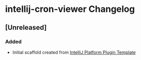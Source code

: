<!-- Keep a Changelog guide -> https://keepachangelog.com -->

# intellij-cron-viewer Changelog

## [Unreleased]
### Added
- Initial scaffold created from [IntelliJ Platform Plugin Template](https://github.com/JetBrains/intellij-platform-plugin-template)
